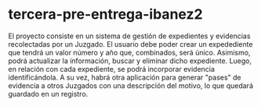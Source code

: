 # tercera-pre-entrega-ibanez2

El proyecto consiste en un sistema de gestión de expedientes y evidencias recolectadas por un Juzgado.
El usuario debe poder crear un expedediente que tendrá un valor número y año que, combinados, será único.
Asimismo, podrá actualizar la información, buscar y eliminar dicho expediente.
Luego, en relación con cada expediente, se podrá incorporar evidencia identificándola.
A su vez, habrá otra aplicación para generar "pases" de evidencia a otros Juzgados con una descripción del motivo, lo que quedará guardado en un registro.

